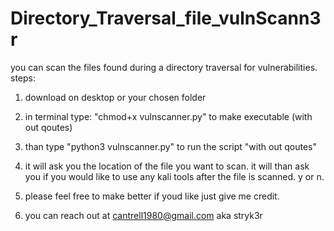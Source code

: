# Directory_Traversal_file_vulnScann3r
you can scan the files found during a directory traversal for vulnerabilities.
steps:

1. download on desktop or your chosen folder
  
2.  in terminal type: "chmod+x vulnscanner.py" to make executable (with out qoutes)
  
3.  than type "python3 vulnscanner.py" to run the script "with out qoutes"
  
4.  it will ask you the location of the file you want to scan. it will than ask you if you would like to use any kali tools after the file is scanned. y or n.

5.  please feel free to make better if youd like just give me credit.

6.  you can reach out at cantrell1980@gmail.com aka stryk3r 
